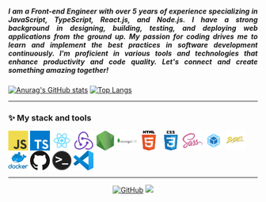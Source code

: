 
<h5 align="justify">
I am a Front-end Engineer with over 5 years of experience specializing in JavaScript, TypeScript, React.js, and Node.js. I have a strong background in designing, building, testing, and deploying web applications from the ground up. My passion for coding drives me to learn and implement the best practices in software development continuously. I'm proficient in various tools and technologies that enhance productivity and code quality. Let's connect and create something amazing together!
</h5>
  

[![Anurag's GitHub stats](https://github-readme-stats.vercel.app/api?username=IryArkhy&show_icons=true&hide_border=true&include_all_commits&show=reviews)](https://github.com/anuraghazra/github-readme-stats)
[![Top Langs](https://github-readme-stats.vercel.app/api/top-langs/?username=IryArkhy&hide_border=true&layout=compact)](https://github.com/anuraghazra/github-readme-stats)
  
<hr/>
  
<h3>
  ✨  My stack and tools
</h3>

<p align="left" dir="auto">
    <img align="center" src="https://raw.githubusercontent.com/github/explore/80688e429a7d4ef2fca1e82350fe8e3517d3494d/topics/javascript/javascript.png" alt="JavaScript" height="40" width="40" style="max-width: 100%;">
    <img align="center" src="https://raw.githubusercontent.com/github/explore/80688e429a7d4ef2fca1e82350fe8e3517d3494d/topics/typescript/typescript.png" alt="TypeScript" height="40" width="40" style="max-width: 100%;">
    <img align="center" src="https://raw.githubusercontent.com/github/explore/80688e429a7d4ef2fca1e82350fe8e3517d3494d/topics/react/react.png" alt="React" height="40" width="40" style="max-width: 100%;">
    <img align="center" src="https://raw.githubusercontent.com/github/explore/80688e429a7d4ef2fca1e82350fe8e3517d3494d/topics/redux/redux.png" alt="Redux" height="40" width="40" style="max-width: 100%;">
    <img align="center" src="https://raw.githubusercontent.com/github/explore/80688e429a7d4ef2fca1e82350fe8e3517d3494d/topics/nodejs/nodejs.png" alt="Node.js" height="40" width="40" style="max-width: 100%;">
    <img align="center" src="https://raw.githubusercontent.com/github/explore/80688e429a7d4ef2fca1e82350fe8e3517d3494d/topics/mongodb/mongodb.png" alt="MongoDB" height="40" width="40" style="max-width: 100%;">
    <img align="center" src="https://raw.githubusercontent.com/github/explore/80688e429a7d4ef2fca1e82350fe8e3517d3494d/topics/html/html.png" alt="HTML" height="40" width="40" style="max-width: 100%;">
    <img align="center" src="https://raw.githubusercontent.com/github/explore/80688e429a7d4ef2fca1e82350fe8e3517d3494d/topics/css/css.png" alt="CSS" height="40" width="40" style="max-width: 100%;">
    <img align="center" src="https://raw.githubusercontent.com/github/explore/80688e429a7d4ef2fca1e82350fe8e3517d3494d/topics/sass/sass.png" alt="Sass" height="40" width="40" style="max-width: 100%;">
    <img align="center" src="https://raw.githubusercontent.com/github/explore/80688e429a7d4ef2fca1e82350fe8e3517d3494d/topics/webpack/webpack.png" alt="Webpack" height="40" width="40" style="max-width: 100%;">
    <img align="center" src="https://raw.githubusercontent.com/github/explore/80688e429a7d4ef2fca1e82350fe8e3517d3494d/topics/babel/babel.png" alt="Babel" height="40" width="40" style="max-width: 100%;">
    <img align="center" src="https://raw.githubusercontent.com/github/explore/80688e429a7d4ef2fca1e82350fe8e3517d3494d/topics/docker/docker.png" alt="Docker" height="40" width="40" style="max-width: 100%;">
    <img align="center" src="https://raw.githubusercontent.com/github/explore/78df643247d429f6cc873026c0622819ad797942/topics/github/github.png" alt="GitHub" height="40" width="40" style="max-width: 100%;">
    <img align="center" src="https://raw.githubusercontent.com/github/explore/80688e429a7d4ef2fca1e82350fe8e3517d3494d/topics/terminal/terminal.png" alt="Terminal" height="40" width="40" style="max-width: 100%;">
    <img align="center" src="https://raw.githubusercontent.com/github/explore/80688e429a7d4ef2fca1e82350fe8e3517d3494d/topics/visual-studio-code/visual-studio-code.png" alt="Visual Studio Code" height="40" width="40" style="max-width: 100%;">
</p>

<hr/>

<div align="center">
  
[![GitHub](https://img.shields.io/badge/dynamic/json?label=Followers&color=red&query=%24.data.totalSubs&url=https%3A%2F%2Fapi.spencerwoo.com%2Fsubstats%2F%3Fsource%3Dgithub%26queryKey%3DIryArkhy&longCache=true)](https://github.com/IryArkhy)
![](https://img.shields.io/badge/dynamic/json?label=%20Stars&query=%24.stars&url=https://api.github-star-counter.workers.dev/user/IryArkhy)

</div>

